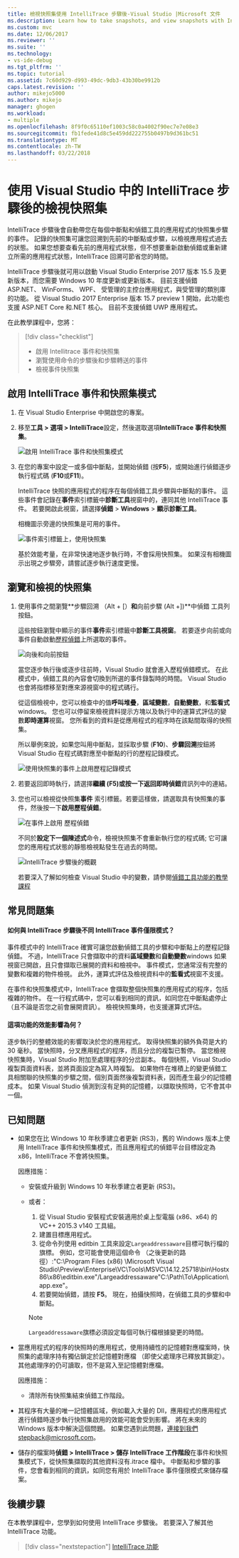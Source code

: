 ```yaml
---
title: 檢視快照集使用 IntelliTrace 步驟後-Visual Studio |Microsoft 文件
ms.description: Learn how to take snapshots, and view snapshots with IntelliTrace step-back
ms.custom: mvc
ms.date: 12/06/2017
ms.reviewer: ''
ms.suite: ''
ms.technology:
- vs-ide-debug
ms.tgt_pltfrm: ''
ms.topic: tutorial
ms.assetid: 7c60d929-d993-49dc-9db3-43b30be9912b
caps.latest.revision: ''
author: mikejo5000
ms.author: mikejo
manager: ghogen
ms.workload:
- multiple
ms.openlocfilehash: 8f9f0c65110ef1003c58c0a4002f90ec7e7e08e3
ms.sourcegitcommit: fb1fede41d8c5e459dd222755b0497b9d361bc51
ms.translationtype: MT
ms.contentlocale: zh-TW
ms.lasthandoff: 03/22/2018
---
```

# <a name="view-snapshots-using-intellitrace-step-back-in-visual-studio"></a>使用 Visual Studio 中的 IntelliTrace 步驟後的檢視快照集

IntelliTrace 步驟後會自動帶您在每個中斷點和偵錯工具的應用程式的快照集步驟的事件。 記錄的快照集可讓您回溯到先前的中斷點或步驟，以檢視應用程式過去的狀態。 如果您想要查看先前的應用程式狀態，但不想要重新啟動偵錯或重新建立所需的應用程式狀態，IntelliTrace 回溯可節省您的時間。

IntelliTrace 步驟後就可用以啟動 Visual Studio Enterprise 2017 版本 15.5 及更新版本，而您需要 Windows 10 年度更新或更新版本。 目前支援偵錯 ASP.NET、 WinForms、 WPF、 受管理的主控台應用程式，與受管理的類別庫的功能。 從 Visual Studio 2017 Enterprise 版本 15.7 preview 1 開始，此功能也支援 ASP.NET Core 和.NET 核心。 目前不支援偵錯 UWP 應用程式。

在此教學課程中，您將：

> [!div class="checklist"]
> * 啟用 Intellitrace 事件和快照集
> * 瀏覽使用命令的步驟後和步驟轉送的事件
> * 檢視事件快照集
  
## <a name="enable-intellitrace-events-and-snapshots-mode"></a>啟用 IntelliTrace 事件和快照集模式 

1. 在 Visual Studio Enterprise 中開啟您的專案。

1. 移至**工具 > 選項 > IntelliTrace**設定，然後選取選項**IntelliTrace 事件和快照集**。 

    ![啟用 IntelliTrace 事件和快照集模式](../debugger/media/intellitrace-enable-snapshots.png "啟用 IntelliTrace 事件和快照集模式")

1. 在您的專案中設定一或多個中斷點，並開始偵錯 (按**F5**)，或開始進行偵錯逐步執行程式碼 (**F10**或**F11**)。

    IntelliTrace 快照的應用程式的程序在每個偵錯工具步驟與中斷點的事件。 這些事件會記錄在**事件**索引標籤中**診斷工具**視窗中的，連同其他 IntelliTrace 事件。 若要開啟此視窗，請選擇**偵錯** > **Windows** > **顯示診斷工具**。

    相機圖示旁邊的快照集是可用的事件。 

    ![事件索引標籤上，使用快照集](../debugger/media/intellitrace-events-tab-with-snapshots.png "中斷點和執行步驟的快照集的事件 索引標籤")

    基於效能考量，在非常快速地逐步執行時，不會採用快照集。 如果沒有相機圖示出現之步驟旁，請嘗試逐步執行速度更慢。

## <a name="navigate-and-view-snapshots"></a>瀏覽和檢視的快照集

1. 使用事件之間瀏覽**步驟回溯 （Alt + [）**和**向前步驟 (Alt +])**中偵錯 工具列按鈕。

    這些按鈕瀏覽中顯示的事件**事件**索引標籤中**診斷工具視窗**。 若要逐步向前或向事件自動啟動[歷程偵錯](../debugger/historical-debugging.md)上所選取的事件。

    ![向後和向前按鈕](../debugger/media/intellitrace-step-back-icons-description.png "步驟向後和向前步驟按鈕")

    當您逐步執行後或逐步往前時，Visual Studio 就會進入歷程偵錯模式。 在此模式中，偵錯工具的內容會切換到所選的事件錄製時的時間。 Visual Studio 也會將指標移至對應來源視窗中的程式碼行。 

    從這個檢視中，您可以檢查中的值**呼叫堆疊**，**區域變數**，**自動變數**，和**監看式**windows。 您也可以停留來檢視資料提示方塊以及執行中的運算式評估的變數**即時運算**視窗。 您所看到的資料是從應用程式的程序時在該點間取得的快照集。

    所以舉例來說，如果您叫用中斷點，並採取步驟 (**F10**)、**步驟回溯**按鈕將 Visual Studio 在程式碼對應至中斷點的行的歷程記錄模式。 

    ![使用快照集的事件上啟用歷程記錄模式](../debugger/media/intellitrace-historical-mode-with-snapshot.png "啟用快照集的事件的歷程記錄模式")

2. 若要返回即時執行，請選擇**繼續 (F5)**或按一下**返回即時偵錯**資訊列中的連結。 

3. 您也可以檢視從快照集**事件** 索引標籤。若要這樣做，請選取具有快照集的事件，然後按一下**啟用歷程偵錯**。

    ![在事件上啟用 歷程偵錯](../debugger/media/intellitrace-activate-historical-debugging.png "啟用歷程偵錯的事件")

    不同於**設定下一個陳述式**命令，檢視快照集不會重新執行您的程式碼; 它可讓您的應用程式狀態的靜態檢視點發生在過去的時間。

    ![IntelliTrace 步驟後的概觀](../debugger/media/intellitrace-step-back-overview.png "概觀的 IntelliTrace 步驟回")

    若要深入了解如何檢查 Visual Studio 中的變數，請參閱[偵錯工具功能的教學課程](../debugger/debugger-feature-tour.md)  

## <a name="frequently-asked-questions"></a>常見問題集

#### <a name="how-is-intellitrace-step-back-different-from-intellitrace-events-only-mode"></a>如何與 IntelliTrace 步驟後不同 IntelliTrace 事件僅限模式？

事件模式中的 IntelliTrace 確實可讓您啟動偵錯工具的步驟和中斷點上的歷程記錄偵錯。 不過，IntelliTrace 只會擷取中的資料**區域變數**和**自動變數**windows 如果視窗已開啟，且只會擷取已展開的資料和檢視中。 事件模式，您通常沒有完整的變數和複雜的物件檢視。 此外，運算式評估及檢視資料中的**監看式**視窗不支援。 

在事件和快照集模式中，IntelliTrace 會擷取整個快照集的應用程式的程序，包括複雜的物件。 在一行程式碼中，您可以看到相同的資訊，如同您在中斷點處停止 （且不論是否您之前會展開資訊）。 檢視快照集時，也支援運算式評估。  

#### <a name="what-is-the-performance-impact-of-this-feature"></a>這項功能的效能影響為何？ 

逐步執行的整體效能的影響取決於您的應用程式。 取得快照集的額外負荷是大約 30 毫秒。 當快照時，分叉應用程式的程序，而且分岔的複製已暫停。 當您檢視快照集時，Visual Studio 附加至處理程序的分岔副本。 每個快照，Visual Studio 複製頁面資料表，並將頁面設定為寫入時複製。 如果物件在堆積上的變更偵錯工具相關聯的快照集的步驟之間，個別頁面然後複製資料表，因而產生最少的記憶體成本。 如果 Visual Studio 偵測到沒有足夠的記憶體，以擷取快照時，它不會其中一個。
 
## <a name="known-issues"></a>已知問題  
* 如果您在比 Windows 10 年秋季建立者更新 (RS3)，舊的 Windows 版本上使用 IntelliTrace 事件和快照集模式，而且應用程式的偵錯平台目標設定為 x86，IntelliTrace 不會將快照集。

    因應措施：
    * 安裝或升級到 Windows 10 年秋季建立者更新 (RS3)。 
    * 或者： 
        1. 從 Visual Studio 安裝程式安裝適用於桌上型電腦 (x86、x64) 的 VC++ 2015.3 v140 工具組。
        2. 建置目標應用程式。
        3. 從命令列使用 editbin 工具來設定`Largeaddressaware`目標可執行檔的旗標。 例如，您可能會使用這個命令 （之後更新的路徑）:"C:\Program Files (x86) \Microsoft Visual Studio\Preview\Enterprise\VC\Tools\MSVC\14.12.25718\bin\Hostx86\x86\editbin.exe"/Largeaddressaware"C:\Path\To\Application\app.exe"。
        4. 若要開始偵錯，請按 **F5**。 現在，拍攝快照時，在偵錯工具的步驟和中斷點。

        > [!Note]
        > `Largeaddressaware`旗標必須設定每個可執行檔根據變更的時間。

* 當應用程式的程序的快照時的應用程式，使用持續性的記憶體對應檔案時，快照集的處理序持有獨佔鎖定於記憶體對應檔 （即使父處理序已釋放其鎖定）。 其他處理序的仍可讀取，但不是寫入至記憶體對應檔。

    因應措施：
    * 清除所有快照集結束偵錯工作階段。 

* 其程序有大量的唯一記憶體區域，例如載入大量的 Dll，應用程式的應用程式進行偵錯時逐步執行快照集啟用的效能可能會受到影響。 將在未來的 Windows 版本中解決這個問題。 如果您遇到此問題，連接到我們stepback@microsoft.com。 

* 儲存的檔案時**偵錯 > IntelliTrace > 儲存 IntelliTrace 工作階段**在事件和快照集模式下，從快照集擷取的其他資料沒有.itrace 檔中。 中斷點和步驟的事件，您會看到相同的資訊，如同您有用於 IntelliTrace 事件僅限模式來儲存檔案。 

## <a name="next-steps"></a>後續步驟

在本教學課程中，您學到如何使用 IntelliTrace 步驟後。 若要深入了解其他 IntelliTrace 功能。

> [!div class="nextstepaction"]
> [IntelliTrace 功能](../debugger/intellitrace-features.md)
